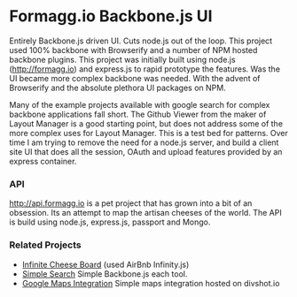 Formagg.io Backbone.js UI
===============

Entirely Backbone.js driven UI. Cuts node.js out of the loop. This project
used 100% backbone with Browserify and a number of NPM hosted backbone plugins.
This project was initially built using node.js (http://formagg.io) and express.js
to rapid prototype the features. Was the UI became more complex backbone was
needed. With the advent of Browserify and the absolute plethora UI packages
on NPM.

Many of the example projects available with google search for complex backbone
applications fall short. The Github Viewer from the maker of Layout Manager is
a good starting point, but does not address some of the more complex uses
for Layout Manager. This is a test bed for patterns. Over time I am trying to
remove the need for a node.js server, and build a client site UI that does
all the session, OAuth and upload features provided by an express container.

### API
<http://api.formagg.io> is a pet project that has grown into a bit of an
obsession. Its an attempt to map the artisan cheeses of the world. The API
is build using node.js, express.js, passport and Mongo.

### Related Projects
 * [Infinite Cheese Board](http://blog.happypath.ws/formaggio-infinite-scroll) (used AirBnb Infinity.js)
 * [Simple Search](http://blog.happypath.ws/formaggio-search) Simple Backbone.js
 each tool.
 * [Google Maps Integration](http://formaggio.divshot.io) Simple maps integration
 hosted on divshot.io
